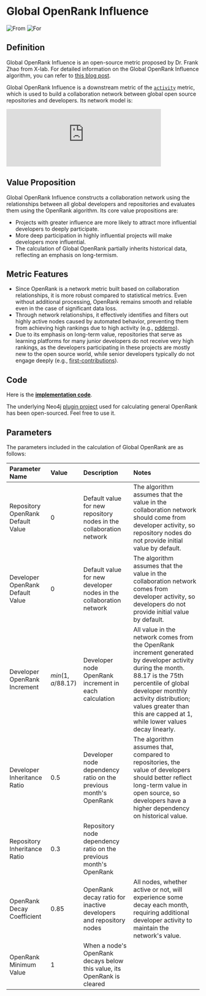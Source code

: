 # Global OpenRank Influence

![From](https://img.shields.io/badge/From-X--lab-blue) ![For](https://img.shields.io/badge/For-Projects/Developers-blue)

## Definition

Global OpenRank Influence is an open-source metric proposed by Dr. Frank Zhao from X-lab. For detailed information on the Global OpenRank Influence algorithm, you can refer to [this blog post](https://blog.frankzhao.cn/how_to_measure_open_source_3).

Global OpenRank Influence is a downstream metric of the [`activity`](./activity) metric, which is used to build a collaboration network between global open source repositories and developers. Its network model is:

<div style={{'text-align':'center'}}>
  <embed src="https://open-digger.cn/en/img/global_openrank.svg?bg_color=lightblue&lang=en" width="80%" />
</div>

## Value Proposition

Global OpenRank Influence constructs a collaboration network using the relationships between all global developers and repositories and evaluates them using the OpenRank algorithm. Its core value propositions are:

- Projects with greater influence are more likely to attract more influential developers to deeply participate.
- More deep participation in highly influential projects will make developers more influential.
- The calculation of Global OpenRank partially inherits historical data, reflecting an emphasis on long-termism.

## Metric Features

- Since OpenRank is a network metric built based on collaboration relationships, it is more robust compared to statistical metrics. Even without additional processing, OpenRank remains smooth and reliable even in the case of significant data loss.
- Through network relationships, it effectively identifies and filters out highly active nodes caused by automated behavior, preventing them from achieving high rankings due to high activity (e.g., [pddemo](https://github.com/pddemo/demo)).
- Due to its emphasis on long-term value, repositories that serve as learning platforms for many junior developers do not receive very high rankings, as the developers participating in these projects are mostly new to the open source world, while senior developers typically do not engage deeply (e.g., [first-contributions](https://github.com/firstcontributions/first-contributions)).

## Code

Here is the [**implementation code**](https://github.com/X-lab2017/open-digger/blob/master/src/cron/tasks/global_openrank.ts).

The underlying Neo4j [plugin project](https://github.com/X-lab2017/openrank-neo4j-gds) used for calculating general OpenRank has been open-sourced. Feel free to use it.

## Parameters

The parameters included in the calculation of Global OpenRank are as follows:

| Parameter Name             | Value                      | Description                                                       | Notes                                                                |
| :------------------------- | :------------------------- | :----------------------------------------------------------------- | :------------------------------------------------------------------- |
| Repository OpenRank Default Value | $0$                        | Default value for new repository nodes in the collaboration network | The algorithm assumes that the value in the collaboration network should come from developer activity, so repository nodes do not provide initial value by default. |
| Developer OpenRank Default Value  | $0$                        | Default value for new developer nodes in the collaboration network  | The algorithm assumes that the value in the collaboration network comes from developer activity, so developers do not provide initial value by default.  |
| Developer OpenRank Increment     | $min(1,a/88.17)$           | Developer node OpenRank increment in each calculation               | All value in the network comes from the OpenRank increment generated by developer activity during the month. 88.17 is the 75th percentile of global developer monthly activity distribution; values greater than this are capped at 1, while lower values decay linearly. |
| Developer Inheritance Ratio      | $0.5$                      | Developer node dependency ratio on the previous month's OpenRank    | The algorithm assumes that, compared to repositories, the value of developers should better reflect long-term value in open source, so developers have a higher dependency on historical value. |
| Repository Inheritance Ratio     | $0.3$                      | Repository node dependency ratio on the previous month's OpenRank   |                                                                      |
| OpenRank Decay Coefficient       | $0.85$                     | OpenRank decay ratio for inactive developers and repository nodes   | All nodes, whether active or not, will experience some decay each month, requiring additional developer activity to maintain the network's value. |
| OpenRank Minimum Value           | $1$                        | When a node's OpenRank decays below this value, its OpenRank is cleared |                                                                      |
